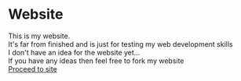 # Website
This is my website.
<br />
It's far from finished and is just for testing my web development skills
<br />
I don't have an idea for the website yet...
<br />
If you have any ideas then feel free to fork my website
<br />
[Proceed to site](https://ethans-tech.me/index.html)
